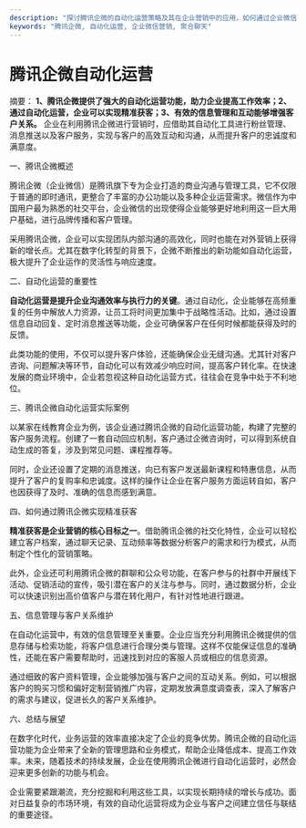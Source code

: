 ```yaml
---
description: "探讨腾讯企微的自动化运营策略及其在企业营销中的应用，如何通过企业微信提升客户获客效率。"
keywords: "腾讯企微, 自动化运营, 企业微信营销, 聚合聊天"
---
```

# 腾讯企微自动化运营

摘要： **1、腾讯企微提供了强大的自动化运营功能，助力企业提高工作效率；2、通过自动化运营，企业可以实现精准获客；3、有效的信息管理和互动能够增强客户关系。** 企业在利用腾讯企微进行营销时，应借助其自动化工具进行粉丝管理、消息推送以及客户服务，实现与客户的高效互动和沟通，从而提升客户的忠诚度和满意度。

一、腾讯企微概述

腾讯企微（企业微信）是腾讯旗下专为企业打造的商业沟通与管理工具，它不仅限于普通的即时通讯，更整合了丰富的办公功能以及多种企业运营需求。微信作为中国用户最为熟悉的社交平台，企业微信的出现使得企业能够更好地利用这一巨大用户基础，进行品牌传播和客户管理。

采用腾讯企微，企业可以实现团队内部沟通的高效化，同时也能在对外营销上获得新的增长点。尤其在数字化转型的背景下，企微不断推出的新功能如自动化运营，极大提升了企业运作的灵活性与响应速度。

二、自动化运营的重要性

**自动化运营是提升企业沟通效率与执行力的关键**。通过自动化，企业能够在高频重复的任务中解放人力资源，让员工将时间更加集中于战略性活动。比如，通过设置信息自动回复、定时消息推送等功能，企业可确保客户在任何时候都能获得及时的反馈。

此类功能的使用，不仅可以提升客户体验，还能确保企业无缝沟通。尤其针对客户咨询、问题解决等环节，自动化可以有效减少响应时间，提高客户转化率。在快速发展的商业环境中，企业若忽视这种自动化运营方式，往往会在竞争中处于不利地位。

三、腾讯企微自动化运营实际案例

以某家在线教育企业为例，该企业通过腾讯企微的自动化运营功能，构建了完整的客户服务流程。创建了一套自动回应机制，客户通过企微咨询时，可以得到系统自动生成的答复，涉及到常见问题、课程推荐等。

同时，企业还设置了定期的消息推送，向已有客户发送最新课程和特惠信息，从而提升了客户的复购率和忠诚度。这样的操作让企业在客户服务方面运转自如，客户也因获得了及时、准确的信息而感到满意。

四、如何通过腾讯企微实现精准获客

**精准获客是企业营销的核心目标之一**。借助腾讯企微的社交化特性，企业可以轻松建立客户档案，通过聊天记录、互动频率等数据分析客户的需求和行为模式，从而制定个性化的营销策略。

此外，企业还可利用腾讯企微的群聊和公众号功能，在客户参与的社群中开展线下活动、促销活动的宣传，吸引潜在客户的关注与参与。同时，通过数据分析，企业可以快速识别出高价值客户与潜在转化用户，有针对性地进行跟进。

五、信息管理与客户关系维护

在自动化运营中，有效的信息管理至关重要。企业应当充分利用腾讯企微提供的信息存储与检索功能，将客户信息进行合理分类与管理。这样不仅能保证信息的准确性，还能在客户需要帮助时，迅速找到对应的客服人员或相应的信息资源。

通过细致的客户资料管理，企业能够加强与客户之间的互动关系。例如，可以根据客户的购买习惯和偏好定制营销推广内容，定期发放满意度调查表，深入了解客户的需求与建议，促进长久的客户关系维护。

六、总结与展望

在数字化时代，业务运营的效率直接决定了企业的竞争优势。腾讯企微的自动化运营功能为企业带来了全新的管理思路和业务模式，帮助企业降低成本、提高工作效率。未来，随着技术的持续发展，企业在使用腾讯企微进行自动化运营时，必然会迎来更多创新的功能与机会。

企业需要紧跟潮流，充分挖掘和利用这些工具，以实现长期持续的增长与成功。面对日益复杂的市场环境，有效的自动化运营将成为企业与客户之间建立信任与联结的重要途径。
